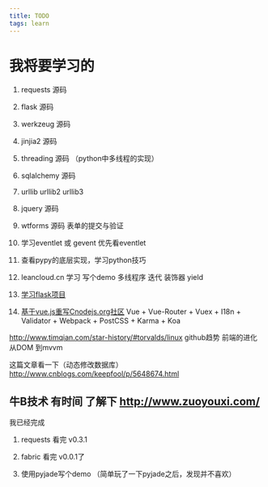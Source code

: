```yaml
---
title: TODO
tags: learn
---
```

# 我将要学习的

1. requests 源码
2. flask 源码
3. werkzeug 源码
4. jinjia2 源码
5. threading 源码 （python中多线程的实现）
6. sqlalchemy 源码
7. urllib urllib2 urllib3
8. jquery 源码

9. wtforms 源码 表单的提交与验证

10. 学习eventlet 或 gevent 优先看eventlet

11. 查看pypy的底层实现，学习python技巧


13. leancloud.cn 学习 写个demo
多线程序  迭代 装饰器 yield

14.  [学习flask项目](https://github.com/mattupstate/overholt.git)

15. [基于vue.js重写Cnodejs.org社区](https://github.com/shinygang/Vue-cnodejs.git)
Vue + Vue-Router + Vuex + I18n + Validator + Webpack + PostCSS + Karma + Koa

http://www.timqian.com/star-history/#torvalds/linux
github趋势
前端的进化 从DOM 到mvvm

这篇文章看一下（动态修改数据库）
http://www.cnblogs.com/keepfool/p/5648674.html

 牛B技术  有时间 了解下 http://www.zuoyouxi.com/
---

我已经完成

1. requests 看完 v0.3.1

2. fabric 看完 v0.0.1了

3. 使用pyjade写个demo （简单玩了一下pyjade之后，发现并不喜欢）
